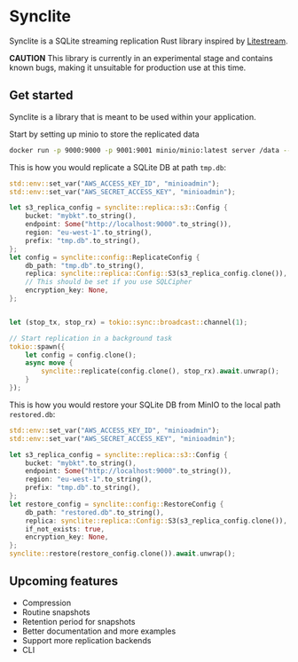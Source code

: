 # Synclite

Synclite is a SQLite streaming replication Rust library inspired by [Litestream](https://github.com/benbjohnson/litestream).

**CAUTION** This library is currently in an experimental stage and contains known bugs, making it unsuitable for production use at this time.

## Get started

Synclite is a library that is meant to be used within your application.

Start by setting up minio to store the replicated data

```sh
docker run -p 9000:9000 -p 9001:9001 minio/minio:latest server /data --console-address ":9001"
```

This is how you would replicate a SQLite DB at path `tmp.db`:

```rust
std::env::set_var("AWS_ACCESS_KEY_ID", "minioadmin");
std::env::set_var("AWS_SECRET_ACCESS_KEY", "minioadmin");

let s3_replica_config = synclite::replica::s3::Config {
    bucket: "mybkt".to_string(),
    endpoint: Some("http://localhost:9000".to_string()),
    region: "eu-west-1".to_string(),
    prefix: "tmp.db".to_string(),
};
let config = synclite::config::ReplicateConfig {
    db_path: "tmp.db".to_string(),
    replica: synclite::replica::Config::S3(s3_replica_config.clone()),
    // This should be set if you use SQLCipher
    encryption_key: None,
};


let (stop_tx, stop_rx) = tokio::sync::broadcast::channel(1);

// Start replication in a background task
tokio::spawn({
    let config = config.clone();
    async move {
        synclite::replicate(config.clone(), stop_rx).await.unwrap();
    }
});
```

This is how you would restore your SQLite DB from MinIO to the local path `restored.db`:

```rust
std::env::set_var("AWS_ACCESS_KEY_ID", "minioadmin");
std::env::set_var("AWS_SECRET_ACCESS_KEY", "minioadmin");

let s3_replica_config = synclite::replica::s3::Config {
    bucket: "mybkt".to_string(),
    endpoint: Some("http://localhost:9000".to_string()),
    region: "eu-west-1".to_string(),
    prefix: "tmp.db".to_string(),
};
let restore_config = synclite::config::RestoreConfig {
    db_path: "restored.db".to_string(),
    replica: synclite::replica::Config::S3(s3_replica_config.clone()),
    if_not_exists: true,
    encryption_key: None,
};
synclite::restore(restore_config.clone()).await.unwrap();
```


## Upcoming features
- Compression
- Routine snapshots
- Retention period for snapshots
- Better documentation and more examples
- Support more replication backends
- CLI